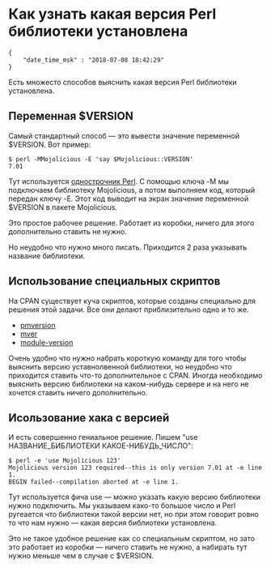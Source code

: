 # Как узнать какая версия Perl библиотеки установлена

```
{
    "date_time_msk" : "2018-07-08 18:42:29"
}
```

Есть множесто способов выяснить какая версия Perl библиотеки установлена.

## Переменная $VERSION

Самый стандартный способ — это вывести значение переменной $VERSION.
Вот пример:

    $ perl -MMojolicious -E 'say $Mojolicious::VERSION'
    7.01

Тут используется [однострочник Perl](/blog/perl-oneliners). С помощью ключа -M мы подключаем библиотеку
Mojolicious, а потом выполняем код, который передан ключу -E. Этот код выводит
на экран значение переменной $VERSION в пакете Mojolicious.

Это простое рабочее решение. Работает из коробки, ничего для этого дополнительно ставить
не нужно.

Но неудобно что нужно много писать. Приходится 2 раза указывать название библиотеки.

## Использование специальных скриптов

На CPAN существует куча скриптов, которые созданы специально для решения этой задачи.
Все они делают приблизительно одно и то же.

 * [pmversion](https://metacpan.org/pod/distribution/App-PMUtils/script/pmversion)
 * [mver](https://metacpan.org/pod/distribution/App-Mver/script/mver)
 * [module-version](https://metacpan.org/pod/module-version)

Очень удобно что нужно набрать короткую команду для того чтобы выяснить версию
уставнолвенной библиотеки, но неудобно что приходится ставить что-то дополнительное с CPAN.
Иногда необходимо выяснить версию библиотеки на каком-нибудь сервере и на него не
хочется ставить ничего дополнительно.

## Исользование хака с версией

И есть совершенно гениальное решение. Пишем "use НАЗВАНИЕ_БИБЛИОТЕКИ КАКОЕ-НИБУДЬ_ЧИСЛО":

    $ perl -e 'use Mojolicious 123'
    Mojolicious version 123 required--this is only version 7.01 at -e line 1.
    BEGIN failed--compilation aborted at -e line 1.

Тут используется фича use — можно указать какую версию библиотеки нужно подключить. Мы указываем
како-то большое число и Perl ругеается что библиотеки такой версии нет, но при этом говорит ровно
то что нам нужно — какая версия библиотеки установлена.

Это не такое удобное решение как со специальным скриптом, но зато это работает из коробки —
ничего ставить не нужно, а набирать тут нужно меньше чем в cлучае с $VERSION.
